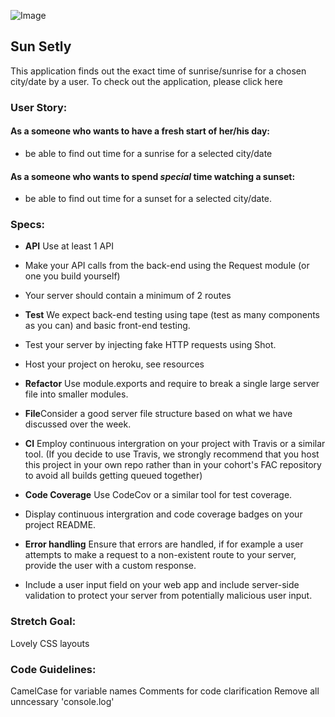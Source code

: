 ![Image](https://api.monosnap.com/rpc/file/download?id=qvQ4RXilpamDt6abtIe0N8SM0x8WwH)

## Sun Setly
This application finds out the exact time of sunrise/sunrise for a chosen city/date by a user. To check out the application, please click here


### User Story:
#### As a someone who wants to have a fresh start of her/his day:

+ be able to find out time for a sunrise for a selected city/date

#### As a someone who wants to spend *special* time watching a sunset:
+ be able to find out time for a sunset for a selected city/date.


### Specs:
+ **API** Use at least 1 API

+ Make your API calls from the back-end using the Request module (or one you build yourself)

+ Your server should contain a minimum of 2 routes

+ **Test** We expect back-end testing using tape (test as many components as you can) and basic front-end testing.

+ Test your server by injecting fake HTTP requests using Shot.

+ Host your project on heroku, see resources

+ **Refactor** Use module.exports and require to break a single large server file into smaller modules.

+ **File**Consider a good server file structure based on what we have discussed over the week.

+ **CI** Employ continuous intergration on your project with Travis or a similar tool. (If you decide to use Travis, we strongly recommend that you host this project in your own repo rather than in your cohort's FAC repository to avoid all builds getting queued together)

+ **Code Coverage** Use CodeCov or a similar tool for test coverage.

+ Display continuous intergration and code coverage badges on your project README.

+ **Error handling** Ensure that errors are handled, if for example a user attempts to make a request to a non-existent route to your server, provide the user with a custom response.

+ Include a user input field on your web app and include server-side validation to protect your server from potentially malicious user input.


### Stretch Goal:

Lovely CSS layouts


### Code Guidelines:

CamelCase for variable names
Comments for code clarification
Remove all unncessary 'console.log'
